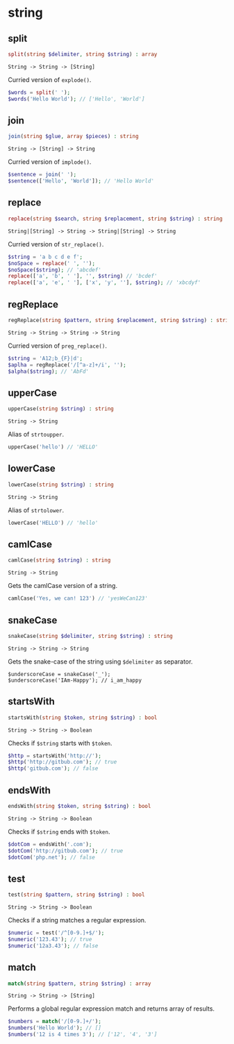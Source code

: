 # string

## split

```php
split(string $delimiter, string $string) : array
```

```
String -> String -> [String]
```

Curried version of `explode()`.
```php
$words = split(' ');
$words('Hello World'); // ['Hello', 'World']
```

## join

```php
join(string $glue, array $pieces) : string
```

```
String -> [String] -> String
```

Curried version of `implode()`.
```php
$sentence = join(' ');
$sentence(['Hello', 'World']); // 'Hello World'
```

## replace

```php
replace(string $search, string $replacement, string $string) : string
```

```
String|[String] -> String -> String|[String] -> String
```

Curried version of `str_replace()`.
```php
$string = 'a b c d e f';
$noSpace = replace(' ', '');
$noSpace($string); // 'abcdef'
replace(['a', 'b', ' '], '', $string) // 'bcdef'
replace(['a', 'e', ' '], ['x', 'y', ''], $string); // 'xbcdyf'
```

## regReplace

```php
regReplace(string $pattern, string $replacement, string $string) : string
```

```
String -> String -> String -> String
```

Curried version of `preg_replace()`.
```php
$string = 'A12;b_{F}|d';
$aplha = regReplace('/[^a-z]+/i', '');
$alpha($string); // 'AbFd'
```

## upperCase

```php
upperCase(string $string) : string
```

```
String -> String
```

Alias of `strtoupper`.
```php
upperCase('hello') // 'HELLO'
```

## lowerCase

```php
lowerCase(string $string) : string
```

```
String -> String
```

Alias of `strtolower`.
```php
lowerCase('HELLO') // 'hello'
```

## camlCase

```php
camlCase(string $string) : string
```

```
String -> String
```

Gets the camlCase version of a string.
```php
camlCase('Yes, we can! 123') // 'yesWeCan123'
```

## snakeCase

```php
snakeCase(string $delimiter, string $string) : string
```

```
String -> String -> String
```

Gets the snake-case of the string using `$delimiter` as separator.
```
$underscoreCase = snakeCase('_');
$underscoreCase('IAm-Happy'); // i_am_happy
```

## startsWith

```php
startsWith(string $token, string $string) : bool
```

```
String -> String -> Boolean
```

Checks if `$string` starts with `$token`.
```php
$http = startsWith('http://');
$http('http://gitbub.com'); // true
$http('gitbub.com'); // false
```

## endsWith

```php
endsWith(string $token, string $string) : bool
```

```
String -> String -> Boolean
```

Checks if `$string` ends with `$token`.
```php
$dotCom = endsWith('.com');
$dotCom('http://gitbub.com'); // true
$dotCom('php.net'); // false
```

## test

```php
test(string $pattern, string $string) : bool
```

```
String -> String -> Boolean
```

Checks if a string matches a regular expression.
```php
$numeric = test('/^[0-9.]+$/');
$numeric('123.43'); // true
$numeric('12a3.43'); // false
```

## match

```php
match(string $pattern, string $string) : array
```

```
String -> String -> [String]
```

Performs a global regular expression match
and returns array of results.
```php
$numbers = match('/[0-9.]+/');
$numbers('Hello World'); // []
$numbers('12 is 4 times 3'); // ['12', '4', '3']
```